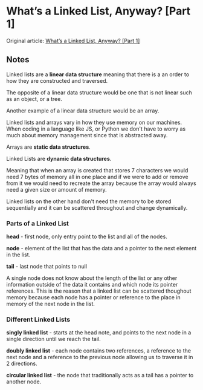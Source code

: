 # What’s a Linked List, Anyway? [Part 1]

Original article: [What’s a Linked List, Anyway? [Part 1]](https://medium.com/basecs/whats-a-linked-list-anyway-part-1-d8b7e6508b9d)

## Notes

Linked lists are a **linear data structure** meaning that there is a an order to how they are constructed and traversed.

The opposite of a linear data structure would be one that is not linear such as an object, or a tree.

Another example of a linear data structure would be an array.

Linked lists and arrays vary in how they use memory on our machines. When coding in a language like JS, or Python we don't have to worry as much about memory management since that is abstracted away.

Arrays are **static data structures**.

Linked Lists are **dynamic data structures**.

Meaning that when an array is created that stores 7 characters we would need 7 bytes of memory all in one place and if we were to add or remove from it we would need to recreate the array because the array would always need a given size or amount of memory.

Linked lists on the other hand don't need the memory to be stored sequentially and it can be scattered throughout and change dynamically.

### Parts of a Linked List

**head** - first node, only entry point to the list and all of the nodes.

**node** - element of the list that has the data and a pointer to the next element in the list.

**tail** - last node that points to null

A single node does not know about the length of the list or any other information outside of the data it contains and which node its pointer references. This is the reason that a linked list can be scattered thoughout memory because each node has a pointer or reference to the place in memory of the next node in the list.

### Different Linked Lists

**singly linked list** - starts at the head note, and points to the next node in a single direction until we reach the tail.

**doubly linked list** - each node contains two references, a reference to the next node and a reference to the previous node allowing us to traverse it in 2 directions.

**circular linked list** - the node that traditionally acts as a tail has a pointer to another node.
